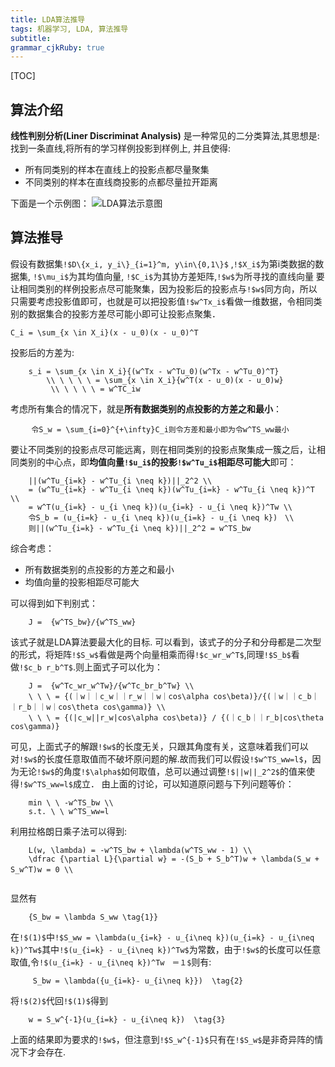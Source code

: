 ```yaml
---
title: LDA算法推导
tags: 机器学习, LDA, 算法推导
subtitle:
grammar_cjkRuby: true
---
```


[TOC]

## 算法介绍
**线性判别分析(Liner Discriminat Analysis)** 是一种常见的二分类算法,其思想是: 找到一条直线,将所有的学习样例投影到样例上, 并且使得:

+ 所有同类别的样本在直线上的投影点都尽量聚集
+ 不同类别的样本在直线商投影的点都尽量拉开距离

下面是一个示例图：
![LDA算法示意图][1]

  [1]: http://my.csdn.net/uploads/201205/18/1337326287_3114.png

## 算法推导

假设有数据集`!$D\{x_i, y_i\}_{i=1}^m, y\in\{0,1\}$` ,`!$X_i$`为第i类数据的数据集, `!$\mu_i$`为其均值向量, `!$C_i$`为其协方差矩阵,`!$w$`为所寻找的直线向量
要让相同类别的样例投影点尽可能聚集，因为投影后的投影点与`!$w$`同方向，所以只需要考虑投影值即可，也就是可以把投影值`!$w^Tx_i$`看做一维数据，令相同类别的数据集合的投影方差尽可能小即可让投影点聚集．
```mathjax!
C_i = \sum_{x \in X_i}(x - u_0)(x - u_0)^T
```
 投影后的方差为:
```mathjax!
    s_i = \sum_{x \in X_i}{(w^Tx - w^Tu_0)(w^Tx - w^Tu_0)^T} 
        \\ \ \ \ \ = \sum_{x \in X_i}{w^T(x - u_0)(x - u_0)w}
         \\ \ \ \ \ = w^TC_iw

```
考虑所有集合的情况下，就是**所有数据类别的点投影的方差之和最小**：
```mathjax!
   　令S_w = \sum_{i=0}^{+\infty}C_i则令方差和最小即为令w^TS_ww最小
```
要让不同类别的投影点尽可能远离，则在相同类别的投影点聚集成一簇之后，让相同类别的中心点，即**均值向量`!$u_i$`的投影`!$w^Tu_i$`相距尽可能大**即可：

```mathjax!
	||(w^Tu_{i=k} - w^Tu_{i \neq k})||_2^2 \\
	= (w^Tu_{i=k} - w^Tu_{i \neq k})(w^Tu_{i=k} - w^Tu_{i \neq k})^T \\ 
	= w^T(u_{i=k} - u_{i \neq k})(u_{i=k} - u_{i \neq k})^Tw \\
	令S_b = (u_{i=k} - u_{i \neq k})(u_{i=k} - u_{i \neq k})　\\
	则||(w^Tu_{i=k} - w^Tu_{i \neq k})||_2^2 = w^TS_bw
```
综合考虑：

+ 所有数据类别的点投影的方差之和最小
+ 均值向量的投影相距尽可能大

可以得到如下判别式：

```mathjax!
	J =  {w^TS_bw}/{w^TS_ww}
```
该式子就是LDA算法要最大化的目标.
可以看到，该式子的分子和分母都是二次型的形式，将矩阵`!$S_w$`看做是两个向量相乘而得`!$c_wr_w^T$`,同理`!$S_b$`看做`!$c_b r_b^T$`.则上面式子可以化为：
```mathjax!
	J =  {w^Tc_wr_w^Tw}/{w^Tc_br_b^Tw} \\
	\ \ \ = {(｜w｜｜c_w｜｜r_w｜｜w｜cos\alpha cos\beta)}/{(｜w｜｜c_b｜｜r_b｜｜w｜cos\theta cos\gamma)} \\
	\ \ \ = {(|c_w||r_w|cos\alpha cos\beta)} / {(｜c_b｜｜r_b|cos\theta cos\gamma)}
```
可见，上面式子的解跟`!$w$`的长度无关，只跟其角度有关，这意味着我们可以对`!$w$`的长度任意取值而不破坏原问题的解.故而我们可以假设`!$w^TS_ww=l$`，因为无论`!$w$`的角度`!$\alpha$`如何取值，总可以通过调整`!$||w||_2^2$`的值来使得`!$w^TS_ww=l$`成立．
由上面的讨论，可以知道原问题与下列问题等价：
```mathjax!
	min \ \ -w^TS_bw \\
	s.t. \ \ w^TS_ww=l
```
利用拉格朗日乘子法可以得到:
```mathjax!
	L(w, \lambda) = -w^TS_bw + \lambda(w^TS_ww - 1) \\
	\dfrac {\partial L}{\partial w} = -(S_b + S_b^T)w + \lambda(S_w + S_w^T)w = 0 \\　
	
```
显然有
```mathjax!
	{S_bw = \lambda S_ww \tag{1}}
```

在`!$(1)$`中`!$S_ww = \lambda(u_{i=k} - u_{i\neq k})(u_{i=k} - u_{i\neq k})^Tw$`其中`!$(u_{i=k} - u_{i\neq k})^Tw$`为常数，由于`!$w$`的长度可以任意取值,令`!$(u_{i=k} - u_{i\neq k})^Tw　＝１$`则有:
```mathjax!
	 S_bw = \lambda({u_{i=k}- u_{i\neq k}})  \tag{2}
```
将`!$(2)$`代回`!$(1)$`得到
```mathjax!
	w = S_w^{-1}(u_{i=k} - u_{i\neq k})  \tag{3}
```
上面的结果即为要求的`!$w$`，但注意到`!$S_w^{-1}$`只有在`!$S_w$`是非奇异阵的情况下才会存在.

